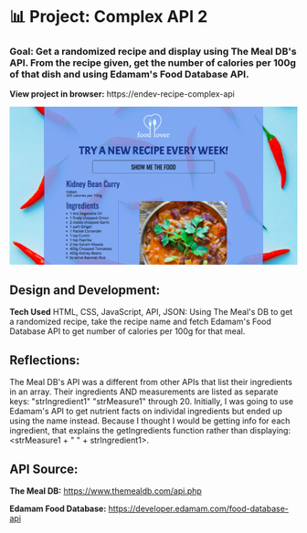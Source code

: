 # 📊 Project: Complex API 2

### Goal: Get a randomized recipe and display using The Meal DB's API. From the recipe given, get the number of calories per 100g of that dish and using Edamam's Food Database API.

**View project in browser:** https://endev-recipe-complex-api

![alt tag](screenshot.png)

## Design and Development:
**Tech Used** HTML, CSS, JavaScript, API, JSON: 
Using The Meal's DB to get a randomized recipe, take the recipe name and fetch Edamam's Food Database API to get number of calories per 100g for that meal.

## Reflections:
The Meal DB's API was a different from other APIs that list their ingredients in an array. Their ingredients AND measurements are listed as separate keys: "strIngredient1" "strMeasure1" through 20. Initially, I was going to use Edamam's API to get nutrient facts on individal ingredients but ended up using the name instead. Because I thought I would be getting info for each ingredient, that explains the getIngredients function rather than displaying: <strMeasure1 + " " + strIngredient1>.

## API Source:
**The Meal DB:** https://www.themealdb.com/api.php

**Edamam Food Database:** https://developer.edamam.com/food-database-api
